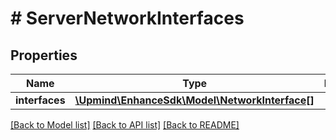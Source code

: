 # # ServerNetworkInterfaces

## Properties

Name | Type | Description | Notes
------------ | ------------- | ------------- | -------------
**interfaces** | [**\Upmind\EnhanceSdk\Model\NetworkInterface[]**](NetworkInterface.md) |  | [optional]

[[Back to Model list]](../../README.md#models) [[Back to API list]](../../README.md#endpoints) [[Back to README]](../../README.md)
